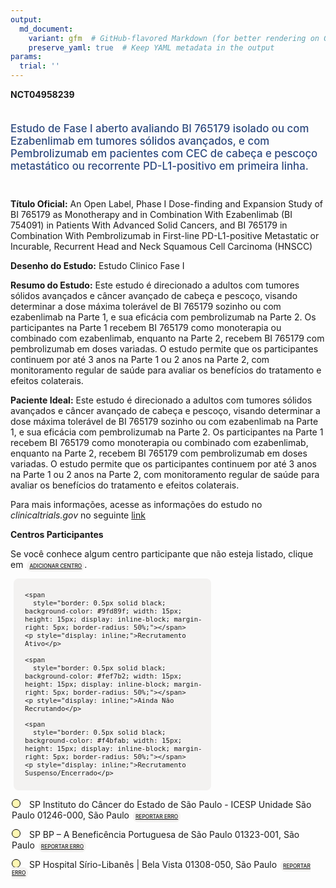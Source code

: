```yaml
---
output: 
  md_document:
    variant: gfm  # GitHub-flavored Markdown (for better rendering on GitHub)
    preserve_yaml: true  # Keep YAML metadata in the output
params:
  trial: ''
---
```


**NCT04958239**

<div style="padding: 5px 5px 5px 0px; font-size: 1.20em; font-weight: 500; color: #2E4A7F; text-align: left; margin-bottom: 20px">

Estudo de Fase I aberto avaliando BI 765179 isolado ou com Ezabenlimab
em tumores sólidos avançados, e com Pembrolizumab em pacientes com CEC
de cabeça e pescoço metastático ou recorrente PD-L1-positivo em primeira
linha.

</div>

**Título Oficial:** An Open Label, Phase I Dose-finding and Expansion
Study of BI 765179 as Monotherapy and in Combination With Ezabenlimab
(BI 754091) in Patients With Advanced Solid Cancers, and BI 765179 in
Combination With Pembrolizumab in First-line PD-L1-positive Metastatic
or Incurable, Recurrent Head and Neck Squamous Cell Carcinoma (HNSCC)

**Desenho do Estudo:** Estudo Clinico Fase I

**Resumo do Estudo:** Este estudo é direcionado a adultos com tumores
sólidos avançados e câncer avançado de cabeça e pescoço, visando
determinar a dose máxima tolerável de BI 765179 sozinho ou com
ezabenlimab na Parte 1, e sua eficácia com pembrolizumab na Parte 2. Os
participantes na Parte 1 recebem BI 765179 como monoterapia ou combinado
com ezabenlimab, enquanto na Parte 2, recebem BI 765179 com
pembrolizumab em doses variadas. O estudo permite que os participantes
continuem por até 3 anos na Parte 1 ou 2 anos na Parte 2, com
monitoramento regular de saúde para avaliar os benefícios do tratamento
e efeitos colaterais.

**Paciente Ideal:** Este estudo é direcionado a adultos com tumores
sólidos avançados e câncer avançado de cabeça e pescoço, visando
determinar a dose máxima tolerável de BI 765179 sozinho ou com
ezabenlimab na Parte 1, e sua eficácia com pembrolizumab na Parte 2. Os
participantes na Parte 1 recebem BI 765179 como monoterapia ou combinado
com ezabenlimab, enquanto na Parte 2, recebem BI 765179 com
pembrolizumab em doses variadas. O estudo permite que os participantes
continuem por até 3 anos na Parte 1 ou 2 anos na Parte 2, com
monitoramento regular de saúde para avaliar os benefícios do tratamento
e efeitos colaterais.

Para mais informações, acesse as informações do estudo no
*clinicaltrials.gov* no seguinte
[link](https://clinicaltrials.gov/ct2/show/NCT04958239)

**Centros Participantes**

Se você conhece algum centro participante que não esteja listado, clique
em
<span style="color: #2E4A7F; margin-left: 2px; padding: 4px; background-color: #f3f2f1; border-radius: 8px; font-weight: 500; font-size: 0.6em"><a
href="https://flazar.shinyapps.io/formsapp?study_nct_id=NCT04958239&amp;location_id=N%2FA&amp;location_full_name=N%2FA&amp;form_type=Adicionar%20Centro"
target="_blank">ADICIONAR CENTRO</a></span>.

<div style="margin-bottom: 8px; margin-left: 5px; padding: 8px; max-width: 300px; background-color: #f3f2f1; border-radius: 8px; font-size: 0.9em">

<div style="margin-left: 10px;">

    <span 
      style="border: 0.5px solid black; background-color: #9fd89f; width: 15px; height: 15px; display: inline-block; margin-right: 5px; border-radius: 50%;"></span>
    <p style="display: inline;">Recrutamento Ativo</p>

</div>

<div style="margin-left: 10px;">

    <span 
      style="border: 0.5px solid black; background-color: #fef7b2; width: 15px; height: 15px; display: inline-block; margin-right: 5px; border-radius: 50%;"></span>
    <p style="display: inline;">Ainda Não Recrutando</p>

</div>

<div style="margin-left: 10px;">

    <span 
      style="border: 0.5px solid black; background-color: #f4bfab; width: 15px; height: 15px; display: inline-block; margin-right: 5px; border-radius: 50%;"></span>
    <p style="display: inline;">Recrutamento Suspenso/Encerrado</p>

</div>

</div>

<div style="margin: 2px;">

<span style="border: 0.5px solid black; display: inline-block; width: 12px; height: 12px; border-radius: 50%; margin-right: 10px; padding-bottom: 0px; background-color: #fef7b2;"></span>
SP Instituto do Câncer do Estado de São Paulo - ICESP Unidade São Paulo
01246-000, São Paulo
<span style="color: #2E4A7F; margin-left: 2px; padding: 4px; background-color: #f3f2f1; border-radius: 8px; font-weight: 500; font-size: 0.6em"><a
href="https://flazar.shinyapps.io/formsapp?study_nct_id=NCT04958239&amp;location_id=ICESPINSTITUTODOCANCERDOESTADODESAOPAULOSAOPAULO01246000BRAZIL&amp;location_full_name=Instituto%20do%20C%C3%A2ncer%20do%20Estado%20de%20S%C3%A3o%20Paulo%20-%20ICESP%20Unidade%20S%C3%A3o%20Paulo%2C%2001246-000%2C%20S%C3%A3o%20Paulo&amp;form_type=Reportar%20Erro"
target="_blank">REPORTAR ERRO</a></span>

</div>

<div style="margin: 2px;">

<span style="border: 0.5px solid black; display: inline-block; width: 12px; height: 12px; border-radius: 50%; margin-right: 10px; padding-bottom: 0px; background-color: #fef7b2;"></span>
SP BP – A Beneficência Portuguesa de São Paulo 01323-001, São Paulo
<span style="color: #2E4A7F; margin-left: 2px; padding: 4px; background-color: #f3f2f1; border-radius: 8px; font-weight: 500; font-size: 0.6em"><a
href="https://flazar.shinyapps.io/formsapp?study_nct_id=NCT04958239&amp;location_id=BENEFICENCIAPORTUGUESAREALEBENEMERITAASSOCIACAOPORTUGUESADEBENEFICENCIASAOPAULO01321001BRAZIL&amp;location_full_name=BP%20%E2%80%93%20A%20Benefic%C3%AAncia%20Portuguesa%20de%20S%C3%A3o%20Paulo%2C%2001323-001%2C%20S%C3%A3o%20Paulo&amp;form_type=Reportar%20Erro"
target="_blank">REPORTAR ERRO</a></span>

</div>

<div style="margin: 2px;">

<span style="border: 0.5px solid black; display: inline-block; width: 12px; height: 12px; border-radius: 50%; margin-right: 10px; padding-bottom: 0px; background-color: #fef7b2;"></span>
SP Hospital Sírio-Libanês \| Bela Vista 01308-050, São Paulo
<span style="color: #2E4A7F; margin-left: 2px; padding: 4px; background-color: #f3f2f1; border-radius: 8px; font-weight: 500; font-size: 0.6em"><a
href="https://flazar.shinyapps.io/formsapp?study_nct_id=NCT04958239&amp;location_id=HOSPITALSIRIOLIBANESSAOPAULO68088SAOPAULO01308050BRAZIL&amp;location_full_name=Hospital%20S%C3%ADrio-Liban%C3%AAs%20%7C%20Bela%20Vista%2C%2001308-050%2C%20S%C3%A3o%20Paulo&amp;form_type=Reportar%20Erro"
target="_blank">REPORTAR ERRO</a></span>

</div>
